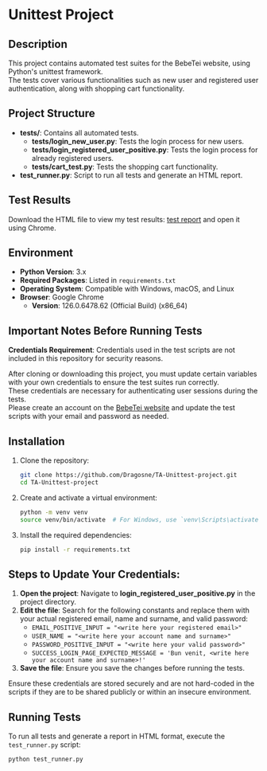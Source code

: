 # Unittest Project

## Description

This project contains automated test suites for the BebeTei website, using Python's unittest framework. </br>
The tests cover various functionalities such as new user and registered user authentication, along with shopping cart functionality. </br>

## Project Structure

- **tests/**: Contains all automated tests.
  - **tests/login_new_user.py**: Tests the login process for new users.
  - **tests/login_registered_user_positive.py**: Tests the login process for already registered users.
  - **tests/cart_test.py**: Tests the shopping cart functionality.
- **test_runner.py**: Script to run all tests and generate an HTML report.
    
## Test Results

Download the HTML file to view my test results: [test report](https://github.com/Dragosne/Portfolio/blob/main/TA-Projects/TA-Unittest-project/Test%20Result_2024-05-21_15-43-58.html) and open it using Chrome.

## Environment
- **Python Version**: 3.x
- **Required Packages**: Listed in `requirements.txt`
- **Operating System**: Compatible with Windows, macOS, and Linux
- **Browser**: Google Chrome
  - **Version**: 126.0.6478.62 (Official Build) (x86_64)

## Important Notes Before Running Tests

**Credentials Requirement**: Credentials used in the test scripts are not included in this repository for security reasons.

After cloning or downloading this project, you must update certain variables with your own credentials to ensure the test suites run correctly. </br>
These credentials are necessary for authenticating user sessions during the tests. </br>
Please create an account on the [BebeTei website](https://comenzi.bebetei.ro/) and update the test scripts with your email and password as needed.</br>

## Installation

1. Clone the repository:
    ```bash
    git clone https://github.com/Dragosne/TA-Unittest-project.git
    cd TA-Unittest-project
    ```

2. Create and activate a virtual environment:
    ```bash
    python -m venv venv
    source venv/bin/activate  # For Windows, use `venv\Scripts\activate`
    ```

3. Install the required dependencies:
    ```bash
    pip install -r requirements.txt
    ```

## Steps to Update Your Credentials:

1. **Open the project**: Navigate to **login_registered_user_positive.py** in the project directory.
2. **Edit the file**: Search for the following constants and replace them with your actual registered email, name and surname, and valid password:
   - `EMAIL_POSITIVE_INPUT = "<write here your registered email>"`
   - `USER_NAME = "<write here your account name and surname>"`
   - `PASSWORD_POSITIVE_INPUT = "<write here your valid password>"`
   - `SUCCESS_LOGIN_PAGE_EXPECTED_MESSAGE = 'Bun venit, <write here your account name and surname>!'`
3. **Save the file**: Ensure you save the changes before running the tests.

Ensure these credentials are stored securely and are not hard-coded in the scripts if they are to be shared publicly or within an insecure environment.

## Running Tests

To run all tests and generate a report in HTML format, execute the `test_runner.py` script:

```bash
python test_runner.py
